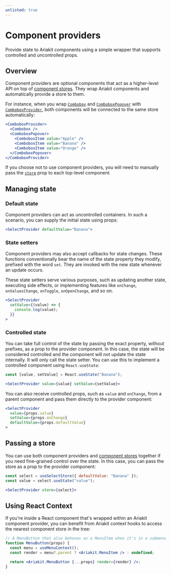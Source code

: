 ```yaml
---
unlisted: true
---
```


# Component providers

<div data-description>

Provide state to Ariakit components using a simple wrapper that supports controlled and uncontrolled props.

</div>

## Overview

Component providers are optional components that act as a higher-level API on top of [component stores](/guide/component-stores). They wrap Ariakit components and automatically provide a store to them.

For instance, when you wrap [`Combobox`](/reference/combobox) and [`ComboboxPopover`](/reference/combobox-popover) with [`ComboboxProvider`](/apis/combobox-provider), both components will be connected to the same store automatically:

```jsx "ComboboxProvider"
<ComboboxProvider>
  <Combobox />
  <ComboboxPopover>
    <ComboboxItem value="Apple" />
    <ComboboxItem value="Banana" />
    <ComboboxItem value="Orange" />
  </ComboboxPopover>
</ComboboxProvider>
```

If you choose not to use component providers, you will need to manually pass the [`store`](/reference/combobox#store) prop to each top-level component.

## Managing state

### Default state

Component providers can act as uncontrolled containers. In such a scenario, you can supply the initial state using props:

```jsx "defaultValue"
<SelectProvider defaultValue="Banana">
```

### State setters

Component providers may also accept callbacks for state changes. These functions conventionally bear the name of the state property they modify, prefixed with the word `set`. They are invoked with the new state whenever an update occurs.

These state setters serve various purposes, such as updating another state, executing side effects, or implementing features like `onChange`, `onValuesChange`, `onToggle`, `onOpenChange`, and so on.

```jsx {2-4} "setValue"
<SelectProvider
  setValue={(value) => {
    console.log(value);
  }}
>
```

### Controlled state

You can take full control of the state by passing the exact property, without prefixes, as a prop to the provider component. In this case, the state will be considered controlled and the component will not update the state internally. It will only call the state setter. You can use this to implement a controlled component using `React.useState`:

```jsx "value"0,2 "setValue"0,2
const [value, setValue] = React.useState("Banana");

<SelectProvider value={value} setValue={setValue}>
```

You can also receive controlled props, such as `value` and `onChange`, from a parent component and pass them directly to the provider component:

```jsx "value"0 "setValue" "defaultValue"0
<SelectProvider
  value={props.value}
  setValue={props.onChange}
  defaultValue={props.defaultValue}
>
```

## Passing a store

You can use both component providers and [component stores](/guide/component-stores) together if you need fine-grained control over the state. In this case, you can pass the store as a prop to the provider component:

```jsx "store"
const select = useSelectStore({ defaultValue: "Banana" });
const value = select.useState("value");

<SelectProvider store={select}>
```

## Using React Context

If you're inside a React component that's wrapped within an Ariakit component provider, you can benefit from Ariakit context hooks to access the nearest component store in the tree:

```jsx "useMenuContext"
// A MenuButton that also behaves as a MenuItem when it's in a submenu
function MenuButton(props) {
  const menu = useMenuContext();
  const render = menu?.parent ? <Ariakit.MenuItem /> : undefined;

  return <Ariakit.MenuButton {...props} render={render} />;
}
```
